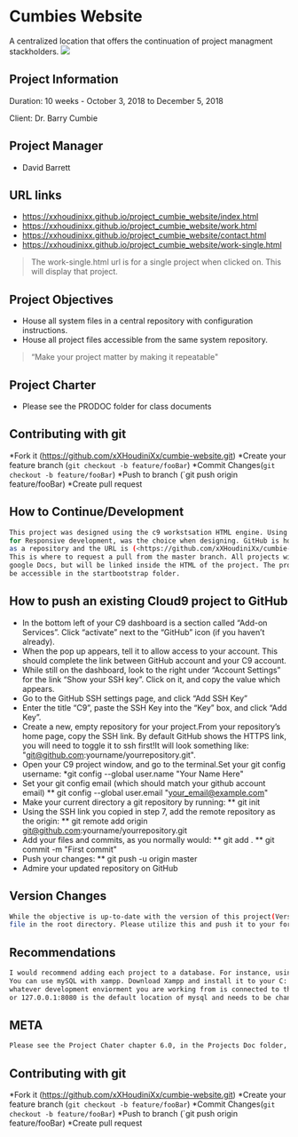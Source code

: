 # Cumbies Website

A centralized  location that offers the continuation of project managment stackholders. 
![](header.png)

## Project Information 

Duration: 10 weeks - October 3, 2018 to December 5, 2018

Client: Dr. Barry Cumbie

## Project Manager

* David Barrett

## URL links
* https://xxhoudinixx.github.io/project_cumbie_website/index.html
* https://xxhoudinixx.github.io/project_cumbie_website/work.html
* https://xxhoudinixx.github.io/project_cumbie_website/contact.html
* https://xxhoudinixx.github.io/project_cumbie_website/work-single.html
> The work-single.html url is for a single project when clicked on. This will display that project. 
 

## Project Objectives

* House all system files in a central repository with configuration instructions.
* House all project files accessible from the same system repository.
> “Make your project matter by making it repeatable"

## Project Charter 

* Please see the PRODOC folder for class documents


## Contributing with git

*Fork it (<https://github.com/xXHoudiniXx/cumbie-website.git>)
*Create your feature branch (`git checkout -b feature/fooBar`)
*Commit Changes(`git checkout -b feature/fooBar`)
*Push to branch (`git push origin feature/fooBar)
*Create pull request


## How to Continue/Development 

```sh
This project was designed using the c9 workstsation HTML engine. Using the Bootstrap foundation
for Responsive development, was the choice when designing. GitHub is hosting the file structure 
as a repository and the URL is (<https://github.com/xXHoudiniXx/cumbie-website.git>). 
This is where to request a pull from the master branch. All projects will be stored on 
google Docs, but will be linked inside the HTML of the project. The project folder can
be accessible in the startbootstrap folder. 
```

## How to push an existing Cloud9 project to GitHub

* In the bottom left of your C9 dashboard is a section called “Add-on Services”. Click “activate” next to the “GitHub” icon (if you haven’t already).
* When the pop up appears, tell it to allow access to your account. This should complete the link between GitHub account and your C9 account.
* While still on the dashboard, look to the right under “Account Settings” for the link “Show your SSH key”. Click on it, and copy the value which appears.
* Go to the GitHub SSH settings page, and click “Add SSH Key”
* Enter the title “C9”, paste the SSH Key into the “Key” box, and click “Add Key”.
* Create a new, empty repository for your project.From your repository’s home page, copy the SSH link. By default GitHub shows the HTTPS link, you will need to toggle it to ssh first!It will look something like:
    "git@github.com:yourname/yourrepository.git".
* Open your C9 project window, and go to the terminal.Set your git config username:
    *git config --global user.name "Your Name Here"
* Set your git config email (which should match your github account email)
**  git config --global user.email "your_email@example.com"
* Make your current directory a git repository by running:
**  git init
* Using the SSH link you copied in step 7, add the remote repository as the origin:
**  git remote add origin git@github.com:yourname/yourrepository.git
* Add your files and commits, as you normally would:
**  git add .
**  git commit -m "First commit"
* Push your changes:
**  git push -u origin master
* Admire your updated repository on GitHub


## Version Changes

```sh
While the objective is up-to-date with the version of this project(Version 1.0), please mind the CHANGELOG.md
file in the root directory. Please utilize this and push it to your forked branch.
```

## Recommendations

```sh
I would recommend adding each project to a database. For instance, using mysql or mongodb. This will allow each document to be added to the projects URL.
You can use mySQL with xampp. Download Xampp and install it to your C: drive. From the Xampp folder, find the dashboard GUI and run it. Then start mySQL. Make sure 
whatever development enviorment you are working from is connected to the mySQL. Change the server information from xampp to match your host information. localhost will not working
or 127.0.0.1:8080 is the default location of mysql and needs to be changed to match. Also, please follow up all readme files and adhear to the license protocol. 
```


## META

```sh
Please see the Project Chater chapter 6.0, in the Projects Doc folder, for all Acknowledgments 
```

## Contributing with git

*Fork it (<https://github.com/xXHoudiniXx/cumbie-website.git>)
*Create your feature branch (`git checkout -b feature/fooBar`)
*Commit Changes(`git checkout -b feature/fooBar`)
*Push to branch (`git push origin feature/fooBar)
*Create pull request

